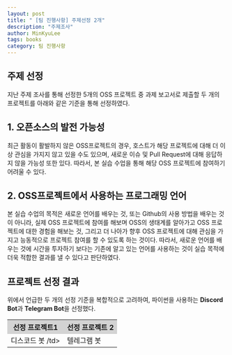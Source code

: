 ```yaml
---
layout: post
title: " [팀 진행사항] 주제선정 2개"
description: "주제조사"
author: MinKyuLee
tags: books
category: 팀 진행사항
---
```

## 주제 선정

지난 주제 조사를 통해 선정한 5개의 OSS 프로젝트 중 과제 보고서로 제출할 두 개의 프로젝트를 아래와 같은 기준을 통해 선정하였다.

## 1. 오픈소스의 발전 가능성
최근 활동이 활발하지 않은 OSS프로젝트의 경우, 호스트가 해당 프로젝트에 대해 더 이상 관심을 가지지 않고 있을 수도 있으며, 새로운 이슈 및 Pull Request에 대해 응답하지 않을 가능성 또한 있다. 따라서, 본 실습 수업을 통해 해당 OSS 프로젝트에 참여하기 어려울 수 있다.

## 2. OSS프로젝트에서 사용하는 프로그래밍 언어
본 실습 수업의 목적은 새로운 언어를 배우는 것, 또는 Github의 사용 방법을 배우는 것이 아니라, 실제 OSS 프로젝트에 참여를 해보며 OSS의 생태계를 알아가고 OSS 프로젝트에 대한 경험을 해보는 것, 그리고 더 나아가 향후 OSS 프로젝트에 대해 관심을 가지고 능동적으로 프로젝트 참여를 할 수 있도록 하는 것이다. 따라서, 새로운 언어를 배우는 것에 시간을 투자하기 보다는 기존에 알고 있는 언어를 사용하는 것이 실습 목적에 더욱 적합한 결과를 낼 수 있다고 판단하였다.

## 프로젝트 선정 결과
위에서 언급한 두 개의 선정 기준을 복합적으로 고려하여, 파이썬을 사용하는 <strong> Discord Bot</strong>과 <strong>Telegram Bot</strong>을 선정했다.

<table style="width:100%" align="center">
<tr style="background-color:lightgrey;">
	<th>선정 프로젝트1</th>
	<th>선정 프로젝트 2</th>		
</tr>
<tr>
	<td> 디스코드 봇 /td>
	<td> 텔레그램 봇</td>		
</tr>
</table>



